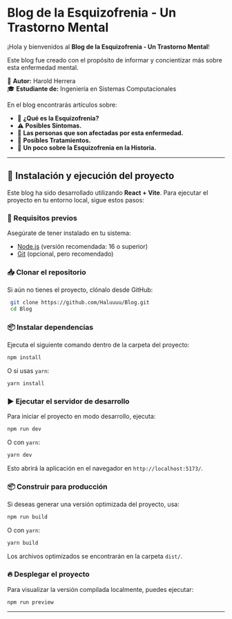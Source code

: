 # Blog de la Esquizofrenia - Un Trastorno Mental

¡Hola y bienvenidos al **Blog de la Esquizofrenia - Un Trastorno Mental**! 

Este blog fue creado con el propósito de informar y concientizar más sobre esta enfermedad mental.

👤 **Autor:** Harold Herrera  
🎓 **Estudiante de:** Ingeniería en Sistemas Computacionales  

En el blog encontrarás artículos sobre:

- 🧠 **¿Qué es la Esquizofrenia?**
- ⚠️ **Posibles Síntomas.**
- 👥 **Las personas que son afectadas por esta enfermedad.**
- 💊 **Posibles Tratamientos.**
- 📜 **Un poco sobre la Esquizofrenia en la Historia.**

---

## 🚀 Instalación y ejecución del proyecto

Este blog ha sido desarrollado utilizando **React + Vite**. Para ejecutar el proyecto en tu entorno local, sigue estos pasos:

### 📌 Requisitos previos

Asegúrate de tener instalado en tu sistema:

- [Node.js](https://nodejs.org/) (versión recomendada: 16 o superior)
- [Git](https://git-scm.com/) (opcional, pero recomendado)

### 📥 Clonar el repositorio

Si aún no tienes el proyecto, clónalo desde GitHub:

```sh
 git clone https://github.com/Haluuuu/Blog.git
 cd Blog
```

### 📦 Instalar dependencias

Ejecuta el siguiente comando dentro de la carpeta del proyecto:

```sh
npm install
```

O si usas `yarn`:

```sh
yarn install
```

### ▶️ Ejecutar el servidor de desarrollo

Para iniciar el proyecto en modo desarrollo, ejecuta:

```sh
npm run dev
```

O con `yarn`:

```sh
yarn dev
```

Esto abrirá la aplicación en el navegador en `http://localhost:5173/`.

### 📦 Construir para producción

Si deseas generar una versión optimizada del proyecto, usa:

```sh
npm run build
```

O con `yarn`:

```sh
yarn build
```

Los archivos optimizados se encontrarán en la carpeta `dist/`.

### 🔥 Desplegar el proyecto

Para visualizar la versión compilada localmente, puedes ejecutar:

```sh
npm run preview
```

---
